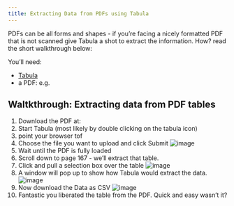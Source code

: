 ```yaml
---
title: Extracting Data from PDFs using Tabula
---
```


PDFs can be all forms and shapes - if you’re facing a nicely formatted
PDF that is not scanned give Tabula a shot to extract the information.
How? read the short walkthrough below:

You’ll need:

-   [Tabula](http://jazzido.github.io/tabula/)
-   a PDF: e.g. [](http://www.unhabitat.org/pmss/getElectronicVersion.aspx?nr=3387&alt=1)

Waltkthrough: Extracting data from PDF tables
---------------------------------------------

1.  Download the PDF at: [](http://www.unhabitat.org/pmss/getElectronicVersion.aspx?nr=3387&alt=1)
2.  Start Tabula (most likely by double clicking on the tabula icon)
3.  point your browser tof [](http://127.0.0.1:8080)
4.  Choose the file you want to upload and click Submit
    ![image](http://farm6.staticflickr.com/5484/9500458533_91f9a6cdb4_o_d.png)
5.  Wait until the PDF is fully loaded
6.  Scroll down to page 167 - we’ll extract that table.
7.  Click and pull a selection box over the table
    ![image](http://farm4.staticflickr.com/3726/9500458669_96dbc7f6e5_o_d.png)
8.  A window will pop up to show how Tabula would extract the data.
    ![image](http://farm4.staticflickr.com/3703/9500458729_333885f7a3_z_d.jpg)
9.  Now download the Data as CSV
    ![image](http://farm8.staticflickr.com/7397/9500458755_4e9e802e54_o_d.png)
10. Fantastic you liberated the table from the PDF. Quick and easy wasn’t it?



